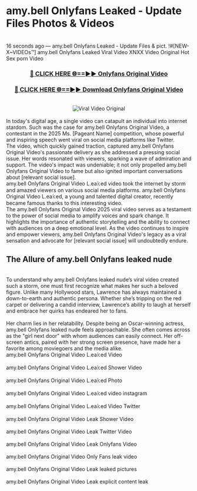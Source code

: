# amy.bell Onlyfans Leaked - Update Files Photos & Videos 
<br>
16 seconds ago — amy.bell Onlyfans Leaked - Update Files & pict. !#[NEW-X~VIDEOs™] amy.bell Onlyfans Leaked Viral Video XNXX Video Original Hot Sex porn Video
<br>
<div align="center">
<h3><a href="http://freeplayer.one?title=amy.bell&ref=25OR" rel="nofollow">🔴 CLICK HERE 🌐==►► Onlyfans Original Video</a></h3>
<h3><a href="http://freeplayer.one?title=amy.bell&ref=25OR" rel="nofollow">🔴 CLICK HERE 🌐==►► Download Onlyfans Original Video</a></h3>
<br>
<a href="http://freeplayer.one?title=amy.bell&ref=25OR" rel="nofollow" data-target="animated-image.originalLink"><img src="https://i.ibb.co.com/xMMVF88/686577567.gif" alt="Viral Video Original" style="max-width: 100%; display: inline-block;" data-target="animated-image.originalImage"></a>
</div>
<br>
In today's digital age, a single video can catapult an individual into internet stardom. Such was the case for amy.bell Onlyfans Original Video, a contestant in the 2025 Ms. [Pageant Name] competition, whose powerful and inspiring speech went viral on social media platforms like Twitter.
<br>
The video, which quickly gained traction, captured amy.bell Onlyfans Original Video's passionate delivery as she addressed a pressing social issue. Her words resonated with viewers, sparking a wave of admiration and support. The video's impact was undeniable; it not only propelled amy.bell Onlyfans Original Video to fame but also ignited important conversations about [relevant social issue].
<br>
amy.bell Onlyfans Original Video L.ea𝚔ed video took the internet by storm and amazed viewers on various social media platforms. amy.bell Onlyfans Original Video L.ea𝚔ed, a young and talented digital creator, recently became famous thanks to this interesting video.
<br>
The amy.bell Onlyfans Original Video 2025 viral video serves as a testament to the power of social media to amplify voices and spark change. It highlights the importance of authentic storytelling and the ability to connect with audiences on a deep emotional level. As the video continues to inspire and empower viewers, amy.bell Onlyfans Original Video's legacy as a viral sensation and advocate for [relevant social issue] will undoubtedly endure.
<br>
<h2>The Allure of amy.bell Onlyfans leaked nude</h2>
<br>
To understand why amy.bell Onlyfans leaked nude’s viral video created such a storm, one must first recognize what makes her such a beloved figure. Unlike many Hollywood stars, Lawrence has always maintained a down-to-earth and authentic persona. Whether she’s tripping on the red carpet or delivering a candid interview, Lawrence’s ability to laugh at herself and embrace her quirks has endeared her to fans.
<br><br>
Her charm lies in her relatability. Despite being an Oscar-winning actress, amy.bell Onlyfans leaked nude feels approachable. She often comes across as the "girl next door" with whom audiences can easily connect. Her off-screen antics, paired with her strong screen presence, have made her a favorite among moviegoers and the media alike.
<br>
amy.bell Onlyfans Original Video L.ea𝚔ed Video
<br><br>
amy.bell Onlyfans Original Video L.ea𝚔ed Shower Video
<br><br>
amy.bell Onlyfans Original Video L.ea𝚔ed Photo
<br><br>
amy.bell Onlyfans Original Video L.ea𝚔ed video instagram
<br><br>
amy.bell Onlyfans Original Video L.ea𝚔ed Video Twitter
<br><br>
amy.bell Onlyfans Original Video Leak Shower Video
<br><br>
amy.bell Onlyfans Original Video Leak Twitter Video
<br><br>
amy.bell Onlyfans Original Video Leak Onlyfans Video
<br><br>
amy.bell Onlyfans Original Video Only Fans leak video
<br><br>
amy.bell Onlyfans Original Video Leak leaked pictures
<br><br>
amy.bell Onlyfans Original Video Leak explicit content leak
